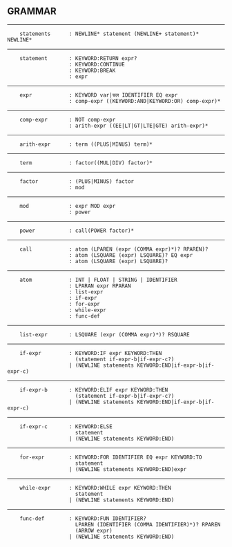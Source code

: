 ## GRAMMAR
---
        statements      : NEWLINE* statement (NEWLINE+ statement)* NEWLINE*
---
        statement       : KEYWORD:RETURN expr?
                        : KEYWORD:CONTINUE
                        : KEYWORD:BREAK
                        : expr
---

        expr            : KEYWORD var|चल IDENTIFIER EQ expr
                        : comp-expr ((KEYWORD:AND|KEYWORD:OR) comp-expr)*

---

        comp-expr       : NOT comp-expr
                        : arith-expr ((EE|LT|GT|LTE|GTE) arith-expr)*

---

        arith-expr      : term ((PLUS|MINUS) term)*

---

        term            : factor((MUL|DIV) factor)*

---

        factor          : (PLUS|MINUS) factor
                        : mod
---
        mod             : expr MOD expr
                        : power
---

        power           : call(POWER factor)*
---
        call            : atom (LPAREN (expr (COMMA expr)*)? RPAREN)?
                        : atom (LSQUARE (expr) LSQUARE)? EQ expr
                        : atom (LSQUARE (expr) LSQUARE)? 

---

        atom            : INT | FLOAT | STRING | IDENTIFIER
                        : LPARAN expr RPARAN
                        : list-expr
                        : if-expr
                        : for-expr
                        : while-expr
                        : func-def
---
        list-expr       : LSQUARE (expr (COMMA expr)*)? RSQUARE
---
        if-expr         : KEYWORD:IF expr KEYWORD:THEN
                          (statement if-expr-b|if-expr-c?)
                        | (NEWLINE statements KEYWORD:END|if-expr-b|if-expr-c)
---
        if-expr-b       : KEYWORD:ELIF expr KEYWORD:THEN
                          (statement if-expr-b|if-expr-c?)
                        | (NEWLINE statements KEYWORD:END|if-expr-b|if-expr-c)
---
        if-expr-c       : KEYWORD:ELSE
                          statement
                        | (NEWLINE statements KEYWORD:END)

---
        for-expr        : KEYWORD:FOR IDENTIFIER EQ expr KEYWORD:TO 
                          statement
                        | (NEWLINE statements KEYWORD:END)expr
                        
---     
        while-expr      : KEYWORD:WHILE expr KEYWORD:THEN 
                          statement
                        | (NEWLINE statements KEYWORD:END)
---
        func-def        : KEYWORD:FUN IDENTIFIER?
                          LPAREN (IDENTIFIER (COMMA IDENTIFIER)*)? RPAREN
                          (ARROW expr)
                        | (NEWLINE statements KEYWORD:END)

